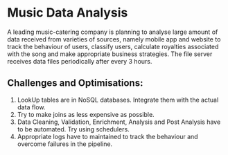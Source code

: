 # Music Data Analysis
A leading music-catering company is planning to analyse large amount of data received from
varieties of sources, namely mobile app and website to track the behaviour of users, classify users,
calculate royalties associated with the song and make appropriate business strategies. The file server
receives data files periodically after every 3 hours.

## Challenges and Optimisations:
1. LookUp tables are in NoSQL databases. Integrate them with the actual data flow.
2. Try to make joins as less expensive as possible.
3. Data Cleaning, Validation, Enrichment, Analysis and Post Analysis have to be automated. Try
using schedulers.
4. Appropriate logs have to maintained to track the behaviour and overcome failures in the
pipeline.
